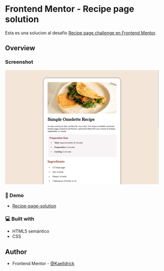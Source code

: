 # Frontend Mentor - Recipe page solution

Esta es una solucion al desafio [Recipe page challenge en Frontend Mentor](https://www.frontendmentor.io/challenges/recipe-page-KiTsR8QQKm).

## Overview

### Screenshot

![](./screenshot.png)

### 🚀 Demo

- [Recipe-page-solution](https://kaelldrick.github.io/Recipe-page-solution/)

### 💻 Built with

- HTML5 semántico
- CSS 

## Author

- Frontend Mentor - [@Kaelldrick](https://www.frontendmentor.io/profile/Kaelldrick)
